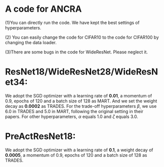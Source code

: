# A code for ANCRA
(1)You can directly run the code. We have kept the best settings of hyperparameters.   

(2) You can easily change the code for CIFAR10 to the code for CIFAR100 by changing the data loader.  

(3)There are some bugs in the code for WideResNet. Please neglect it.

# ResNet18/WideResNet28/WideResNet34:
We adopt the SGD optimizer with a learning rate of **0.01**, a momentum of 0.9, epochs of 120 and a batch size of 128 as MART. And we set the weight decay as **0.0002** as TRADES. For the trade-off hyperparameters $\beta$, we use 6.0 in TRADES and 5.0 in MART, following the original setting in their papers. For other hyperparameters, $\alpha$ equals 1.0 and $\zeta$ equals 3.0.

# PreActResNet18:
We adopt the SGD optimizer with a learning rate of **0.1**, a weight decay of **0.0005**, a momentum of 0.9, epochs of 120 and a batch size of 128 as TRADES.
